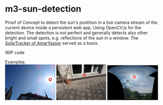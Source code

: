# m3-sun-detection
Proof of Concept to detect the sun's postition in a live camera stream of the current device inside a persistent web app. 
Using OpenCV.js for the detection. The detection is not perfect and generally detects also other bright and small spots, e.g. reflections of the sun in a window.
The [SolarTracker of AmarYasser](https://github.com/AmarYasser/Solar_Tracker_Capstone_CppNd/blob/master/src/SunDetector.cpp) served as a basis.

WIP code

Examples:
![Examples of detecion](https://github.com/besserai/m3-sun-detection/blob/main/public/examples.png)
